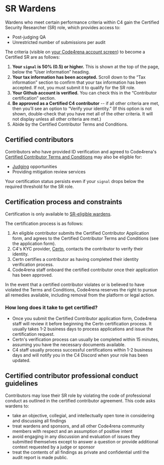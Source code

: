 # SR Wardens

Wardens who meet certain performance criteria within C4 gain the Certified Security Researcher (SR) role, which provides access to:

* Post-judging QA
* Unrestricted number of submissions per audit

The criteria (visible on [your Code4rena account screen](https://code4rena.com/account)) to become a Certified SR are as follows:

1. **Your `signal` is 50% (0.5) or higher.** This is shown at the top of the page, below the “User information” heading.
2. **Your tax information has been accepted.** Scroll down to the “Tax information” section to confirm that your tax information has been accepted. If not, you must submit it to qualify for the SR role.
3. **Your Github account is verified.** You can check this in the “Contributor certification” section.
4. **Be approved as a Certified C4 contributor** -- if all other criteria are met, then you’ll see an option to “Verify your identity.” (If this option is not shown, double-check that you have met all of the other criteria. It will not display unless all other criteria are met.)
5. Abide by the Certified Contributor Terms and Conditions.

## Certified contributors

Contributors who have provided ID verification and agreed to Code4rena's [Certified Contributor Terms and Conditions](https://code4rena.com/certified-contributor-terms-and-conditions) may also be eligible for:

* [Judging](judges.md) opportunities
* Providing mitigation review services

Your certification status persists even if your `signal` drops below the required threshold for the SR role.

## Certification process and constraints

Certification is only available to [SR-eligible wardens](sr-wardens.md).

The certification process is as follows:

1. An eligible contributor submits the Certified Contributor Application form, and agrees to the Certified Contributor Terms and Conditions (see the application form).
2. C4's KYC provider, [Certn](https://certn.co/), contacts the contributor to verify their identity.
3. Certn certifies a contributor as having completed their identity verification process.
4. Code4rena staff onboard the certified contributor once their application has been approved.

In the event that a certified contributor violates or is believed to have violated the Terms and Conditions, Code4rena reserves the right to pursue all remedies available, including removal from the platform or legal action.

### How long does it take to get certified?

* Once you submit the Certified Contributor application form, Code4rena staff will review it before beginning the Certn certification process. It usually takes 1-2 business days to process applications and issue the certification request.
* Certn's verification process can usually be completed within 15 minutes, assuming you have the necessary documents available.
* C4 staff usually process successful certifications within 1-2 business days and will notify you in the C4 Discord when your role has been updated.

## Certified contributor professional conduct guidelines

Contributors may lose their SR role by violating the code of professional conduct as outlined in the certified contributor agreement. This code asks wardens to:

* take an objective, collegial, and intellectually open tone in considering and discussing all findings
* treat wardens and sponsors, and all other Code4rena community members with respect and an assumption of positive intent
* avoid engaging in any discussion and evaluation of issues they submitted themselves except to answer a question or provide additional context requested by a judge or sponsor
* treat the contents of all findings as private and confidential until the audit report is made public.
